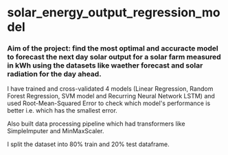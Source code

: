 # solar_energy_output_regression_model

### Aim of the project: find the most optimal and accuracte model to forecast the next day solar output for a solar farm measured in kWh using the datasets like waether forecast and solar radiation for the day ahead.

I have trained and cross-validated 4 models (Linear Regression, Random Forest Regression, SVM model and Recurring Neural Network LSTM) and used Root-Mean-Squared Error to check which model's performance is better i.e. which has the smallest error.

Also built data processing pipeline which had transformers like SimpleImputer and MinMaxScaler.

I split the dataset into 80% train and 20% test dataframe.
